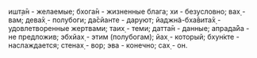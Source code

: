 ишт̣а̄н - желаемые; бхога̄н - жизненные блага; хи - безусловно; вах̣ - вам; дева̄х̣ - полубоги; да̄сйанте - даруют; йаджн̃а-бха̄вита̄х̣ - удовлетворенные жертвами; таих̣ - теми; датта̄н - данные; апрада̄йа - не предложив; эбхйах̣ - этим (полубогам); йах̣ - который; бхун̇кте - наслаждается; стенах̣ - вор; эва - конечно; сах̣ - он.